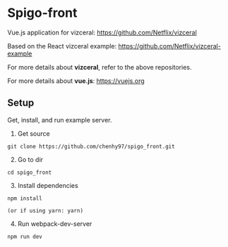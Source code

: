 # Spigo-front
Vue.js application for vizceral: https://github.com/Netflix/vizceral

Based on the React vizceral example: https://github.com/Netflix/vizceral-example

For more details about **vizceral**, refer to the above repositories.

For more details about **vue.js**: https://vuejs.org

## Setup
Get, install, and run example server.
1. Get source
```
git clone https://github.com/chenhy97/spigo_front.git
```
2. Go to dir
```
cd spigo_front
```
3. Install dependencies
```
npm install

(or if using yarn: yarn)
```
4. Run webpack-dev-server
```
npm run dev
```
